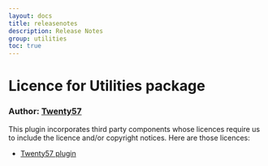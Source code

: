 ```yaml
---
layout: docs
title: releasenotes
description: Release Notes
group: utilities
toc: true
---
```

# Licence for Utilities package

### Author: [Twenty57](http://www.twenty57.com)

This plugin incorporates third party components whose licences require us to include the licence and/or copyright notices. Here are those licences:

- [Twenty57 plugin](https://linx.software/plugins/builtin/licence/)
